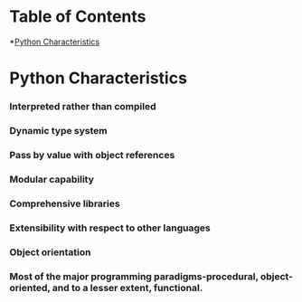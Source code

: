 # Table of Contents
*[Python Characteristics](#python-characteristics)

# Python Characteristics
### Interpreted rather than compiled
### Dynamic type system
### Pass by value with object references
### Modular capability
### Comprehensive libraries
### Extensibility with respect to other languages
### Object orientation
### Most of the major programming paradigms-procedural, object-oriented, and to a lesser extent, functional.


